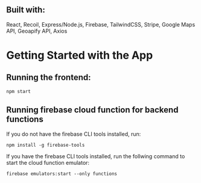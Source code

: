 ## Built with:
React, Recoil, Express/Node.js, Firebase, TailwindCSS, Stripe, Google Maps API, Geoapify API, Axios

# Getting Started with the App
## Running the frontend:
````
npm start
````
## Running firebase cloud function for backend functions
If you do not have the firebase CLI tools installed, run:
````
npm install -g firebase-tools
````
If you have the firebase CLI tools installed, run the follwing command to start the cloud function emulator:
````
firebase emulators:start --only functions
````
